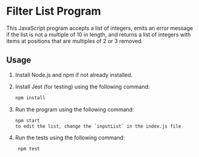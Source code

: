 # Filter List Program

This JavaScript program accepts a list of integers, emits an error message if the list is not a multiple of 10 in length, and returns a list of integers with items at positions that are multiples of 2 or 3 removed.

## Usage

1. Install Node.js and npm if not already installed.

2. Install Jest (for testing) using the following command:

   ```bash
   npm install

3. Run the program using the following command:

   ```bash
   npm start
   to edit the list, change the `inputList` in the index.js file

4. Run the tests using the following command:

   ```bash
    npm test
